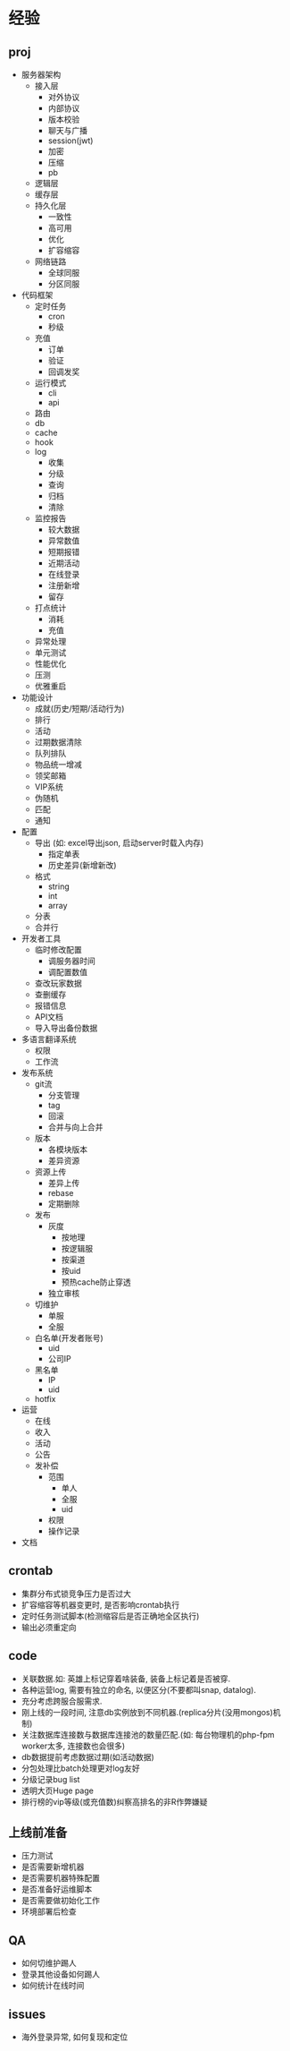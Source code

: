 # 经验

## proj

- 服务器架构
  - 接入层
    - 对外协议
    - 内部协议
    - 版本校验
    - 聊天与广播
    - session(jwt)
    - 加密
    - 压缩
    - pb
  - 逻辑层
  - 缓存层
  - 持久化层
    - 一致性
    - 高可用
    - 优化
    - 扩容缩容
  - 网络链路
    - 全球同服
    - 分区同服
- 代码框架
  - 定时任务
    - cron
    - 秒级
  - 充值
    - 订单
    - 验证
    - 回调发奖
  - 运行模式
    - cli
    - api
  - 路由
  - db
  - cache
  - hook
  - log
    - 收集
    - 分级
    - 查询
    - 归档
    - 清除
  - 监控报告
    - 较大数据
    - 异常数值
    - 短期报错
    - 近期活动
    - 在线登录
    - 注册新增
    - 留存
  - 打点统计
    - 消耗
    - 充值
  - 异常处理
  - 单元测试
  - 性能优化
  - 压测
  - 优雅重启
- 功能设计
  - 成就(历史/短期/活动行为)
  - 排行
  - 活动
  - 过期数据清除
  - 队列排队
  - 物品统一增减
  - 领奖邮箱
  - VIP系统
  - 伪随机
  - 匹配
  - 通知
- 配置
  - 导出 (如: excel导出json, 启动server时载入内存)
    - 指定单表
    - 历史差异(新增新改)
  - 格式
    - string
    - int
    - array
  - 分表
  - 合并行
- 开发者工具
  - 临时修改配置
    - 调服务器时间
    - 调配置数值
  - 查改玩家数据
  - 查删缓存
  - 报错信息
  - API文档
  - 导入导出备份数据
- 多语言翻译系统
  - 权限
  - 工作流
- 发布系统
  - git流
    - 分支管理
    - tag
    - 回滚
    - 合并与向上合并
  - 版本
    - 各模块版本
    - 差异资源
  - 资源上传
    - 差异上传
    - rebase
    - 定期删除
  - 发布
    - 灰度
      - 按地理
      - 按逻辑服
      - 按渠道
      - 按uid
      - 预热cache防止穿透
    - 独立审核
  - 切维护
    - 单服
    - 全服
  - 白名单(开发者账号)
    - uid
    - 公司IP
  - 黑名单
    - IP
    - uid
  - hotfix
- 运营
  - 在线
  - 收入
  - 活动
  - 公告
  - 发补偿
    - 范围
      - 单人
      - 全服
      - uid
    - 权限
    - 操作记录
- 文档

## crontab

- 集群分布式锁竞争压力是否过大
- 扩容缩容等机器变更时, 是否影响crontab执行
- 定时任务测试脚本(检测缩容后是否正确地全区执行)
- 输出必须重定向

## code

- 关联数据.如:  英雄上标记穿着啥装备, 装备上标记着是否被穿.
- 各种运营log, 需要有独立的命名, 以便区分(不要都叫snap, datalog).
- 充分考虑跨服合服需求.
- 刚上线的一段时间, 注意db实例放到不同机器.(replica分片(没用mongos)机制)
- 关注数据库连接数与数据库连接池的数量匹配.(如: 每台物理机的php-fpm worker太多, 连接数也会很多)
- db数据提前考虑数据过期(如活动数据)
- 分包处理比batch处理更对log友好
- 分级记录bug list
- 透明大页Huge page
- 排行榜的vip等级(或充值数)纠察高排名的非R作弊嫌疑

## 上线前准备

- 压力测试
- 是否需要新增机器
- 是否需要机器特殊配置
- 是否准备好运维脚本
- 是否需要做初始化工作
- 环境部署后检查

## QA

- 如何切维护踢人
- 登录其他设备如何踢人
- 如何统计在线时间

## issues

- 海外登录异常, 如何复现和定位
